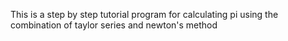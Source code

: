 This is a step by step tutorial program for calculating pi using the combination of taylor series and newton's method
